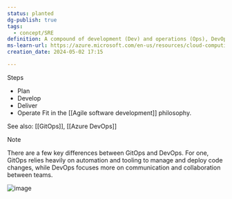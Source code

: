 ```yaml
---
status: planted
dg-publish: true
tags:
  - concept/SRE
definition: A compound of development (Dev) and operations (Ops), DevOps is the union of people, process, and technology to continually provide value to customers.
ms-learn-url: https://azure.microsoft.com/en-us/resources/cloud-computing-dictionary/what-is-devops
creation_date: 2024-05-02 17:15

---
```

Steps
- Plan
- Develop
- Deliver
- Operate
Fit in the [[Agile software development]] philosophy.

See also:  [[GitOps]], [[Azure DevOps]]

> [!note]
> There are a few key differences between GitOps and DevOps. For one, GitOps relies heavily on automation and tooling to manage and deploy code changes, while DevOps focuses more on communication and collaboration between teams.

![image](https://filedn.eu/lLCDT28fW4ahdtipln72iIF/public-vault-media/images/what-is-devops_lifecycle.avif)